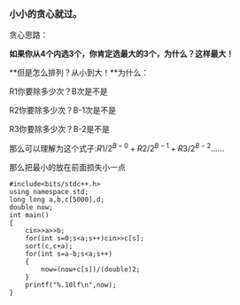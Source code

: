 ### 小小的贪心就过。

贪心思路：

**如果你从4个内选3个，你肯定选最大的3个，为什么？这样最大！**

**但是怎么排列？从小到大！**为什么：

R1你要除多少次？B次是不是

R2你要除多少次？B-1次是不是

R3你要除多少次？B-2是不是

那么可以理解为这个式子:$R1/2^{B-0}+R2/2^{B-1}+R3/2^{B-2}......$

那么把最小的放在前面损失小一点
```
#include<bits/stdc++.h>
using namespace std;
long long a,b,c[5000],d;
double now; 
int main()
{
	cin>>a>>b;
	for(int s=0;s<a;s++)cin>>c[s];
	sort(c,c+a);
	for(int s=a-b;s<a;s++)
	{
		now=(now+c[s])/(double)2;
	}
	printf("%.10lf\n",now);
}
```